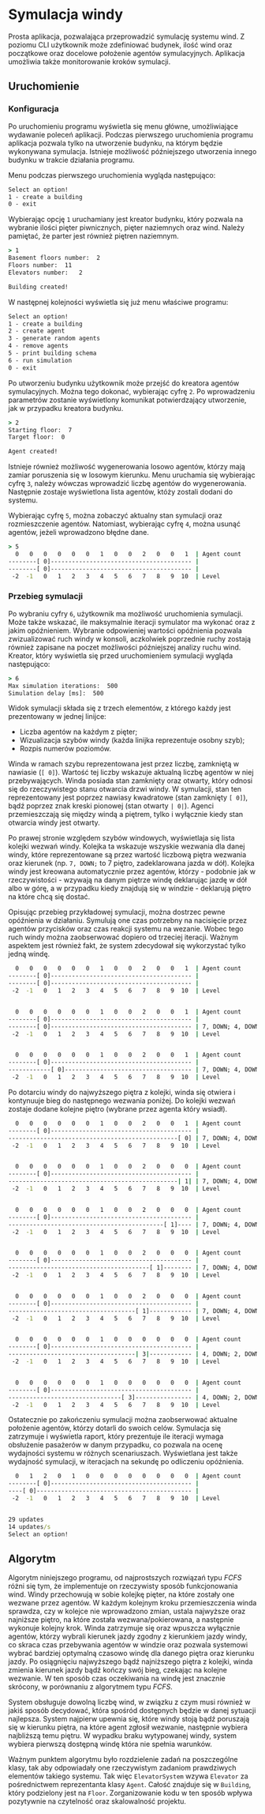 # Symulacja windy

Prosta aplikacja, pozwalająca przeprowadzić symulację systemu wind.
Z poziomu CLI użytkownik może zdefiniować budynek, ilość wind oraz początkowe oraz docelowe położenie agentów symulacyjnych.
Aplikacja umożliwia także monitorowanie kroków symulacji.

## Uruchomienie

### Konfiguracja

Po uruchomieniu programu wyświetla się menu główne, umożliwiające wydawanie poleceń aplikacji. Podczas pierwszego uruchomienia programu aplikacja pozwala tylko na utworzenie budynku, na którym będzie wykonywana symulacja. Istnieje możliwość późniejszego utworzenia innego budynku w trakcie działania programu.

Menu podczas pierwszego uruchomienia wygląda następująco:

```cmd
Select an option!
1 - create a building
0 - exit
```

Wybierając opcję `1` uruchamiany jest kreator budynku, który pozwala na wybranie ilości pięter piwnicznych, pięter naziemnych oraz wind. Należy pamiętać, że parter jest również piętren naziemnym.

```cmd
> 1
Basement floors number:  2
Floors number:  11
Elevators number:   2

Building created!
```

W następnej kolejności wyświetla się już menu właściwe programu:

```cmd
Select an option!
1 - create a building
2 - create agent
3 - generate random agents
4 - remove agents
5 - print building schema
6 - run simulation
0 - exit
```

Po utworzeniu budynku użytkownik może przejść do kreatora agentów symulacyjnych. Można tego dokonać, wybierając cyfrę `2`. Po wprowadzeniu parametrów zostanie wyświetlony komunikat potwierdzający utworzenie, jak w przypadku kreatora budynku.

```cmd
> 2
Starting floor:  7
Target floor:  0

Agent created!
```

Istnieje również możliwość wygenerowania losowo agentów, którzy mają zamiar poruszenia się w losowym kierunku. Menu uruchamia się wybierając cyfrę `3`, należy wówczas wprowadzić liczbę agentów do wygenerowania. Następnie zostaje wyświetlona lista agentów, któży zostali dodani do systemu.

Wybierając cyfrę `5`, można zobaczyć aktualny stan symulacji oraz rozmieszczenie agentów. Natomiast, wybierając cyfrę `4`, można usunąć agentów, jeżeli wprowadzono błędne dane.

```cmd
> 5
  0   0   0   0   0   0   1   0   0   2   0   0   1  | Agent count
--------[ 0]---------------------------------------- | 
--------[ 0]---------------------------------------- | 
 -2  -1   0   1   2   3   4   5   6   7   8   9  10  | Level
```
### Przebieg symulacji

Po wybraniu cyfry `6`, użytkownik ma możliwość uruchomienia symulacji. Może także wskazać, ile maksymalnie iteracji symulator ma wykonać oraz z jakim opóźnieniem. Wybranie odpowieniej wartości opóźnienia pozwala zwizualizować ruch windy w konsoli, aczkolwiek poprzednie ruchy zostają również zapisane na poczet możliwości późniejszej analizy ruchu wind. Kreator, który wyświetla się przed uruchomieniem symulacji wygląda następująco:

```cmd
> 6
Max simulation iterations:  500
Simulation delay [ms]:  500
```

Widok symulacji składa się z trzech elementów, z którego każdy jest prezentowany w jednej linijce:
- Liczba agentów na każdym z pięter;
- Wizualizacja szybów windy (każda linijka reprezentuje osobny szyb);
- Rozpis numerów poziomów.

Winda w ramach szybu reprezentowana jest przez liczbę, zamkniętą w nawiasie (`[ 0]`). Wartość tej liczby wskazuje aktualną liczbę agentów w niej przebywających. Winda posiada stan zamknięty oraz otwarty, który odnosi się do rzeczywistego stanu otwarcia drzwi windy. W symulacji, stan ten reprezentowany jest poprzez nawiasy kwadratowe (stan zamknięty `[ 0]`), bądź poprzez znak kreski pionowej (stan otwarty `| 0|`). Agenci przemieszczają się między windą a piętrem, tylko i wyłącznie kiedy stan otwarcia windy jest otwarty.

Po prawej stronie względem szybów windowych, wyświetlaja się lista kolejki wezwań windy. Kolejka ta wskazuje wszyskie wezwania dla danej windy, które reprezentowane są przez wartość liczbową piętra wezwania oraz kierunek (np. `7, DOWN;` to 7 piętro, zadeklarowana jazda w dół). Kolejka windy jest kreowana automatycznie przez agentów, którzy - podobnie jak w rzeczywistości - wzywają na danym piętrze windę deklarując jazdę w dół albo w górę, a w przypadku kiedy znajdują się w windzie - deklarują piętro na które chcą się dostać.

Opisując przebieg przykładowej symulacji, można dostrzec pewne opóźnienia w działaniu. Symulują one czas potrzebny na nacisięcie przez agentów przycisków oraz czas reakcji systemu na wezanie. Wobec tego ruch windy można zaobserwować dopiero od trzeciej iteracji. Ważnym aspektem jest również fakt, że system zdecydował się wykorzystać tylko jedną windę.

```cmd
  0   0   0   0   0   0   1   0   0   2   0   0   1  | Agent count
--------[ 0]---------------------------------------- | 
--------[ 0]---------------------------------------- | 
 -2  -1   0   1   2   3   4   5   6   7   8   9  10  | Level


  0   0   0   0   0   0   1   0   0   2   0   0   1  | Agent count
--------[ 0]---------------------------------------- | 
--------[ 0]---------------------------------------- | 7, DOWN; 4, DOWN; 10, DOWN; 
 -2  -1   0   1   2   3   4   5   6   7   8   9  10  | Level


  0   0   0   0   0   0   1   0   0   2   0   0   1  | Agent count
--------[ 0]---------------------------------------- | 
------------[ 0]------------------------------------ | 7, DOWN; 4, DOWN; 10, DOWN; 
 -2  -1   0   1   2   3   4   5   6   7   8   9  10  | Level
```

Po dotarciu windy do najwyższego piętra z kolejki, winda się otwiera i kontynuuje bieg do następnego wezwania poniżej. Do kolejki wezwań zostaje dodane kolejne piętro (wybrane przez agenta który wsiadł).

```cmd
  0   0   0   0   0   0   1   0   0   2   0   0   1  | Agent count
--------[ 0]---------------------------------------- | 
------------------------------------------------[ 0] | 7, DOWN; 4, DOWN; 10, DOWN; 
 -2  -1   0   1   2   3   4   5   6   7   8   9  10  | Level


  0   0   0   0   0   0   1   0   0   2   0   0   0  | Agent count
--------[ 0]---------------------------------------- | 
------------------------------------------------| 1| | 7, DOWN; 4, DOWN; 2, DOWN; 
 -2  -1   0   1   2   3   4   5   6   7   8   9  10  | Level


  0   0   0   0   0   0   1   0   0   2   0   0   0  | Agent count
--------[ 0]---------------------------------------- | 
--------------------------------------------[ 1]---- | 7, DOWN; 4, DOWN; 2, DOWN; 
 -2  -1   0   1   2   3   4   5   6   7   8   9  10  | Level


  0   0   0   0   0   0   1   0   0   2   0   0   0  | Agent count
--------[ 0]---------------------------------------- | 
----------------------------------------[ 1]-------- | 7, DOWN; 4, DOWN; 2, DOWN; 
 -2  -1   0   1   2   3   4   5   6   7   8   9  10  | Level


  0   0   0   0   0   0   1   0   0   2   0   0   0  | Agent count
--------[ 0]---------------------------------------- | 
------------------------------------[ 1]------------ | 7, DOWN; 4, DOWN; 2, DOWN; 
 -2  -1   0   1   2   3   4   5   6   7   8   9  10  | Level


  0   0   0   0   0   0   1   0   0   0   0   0   0  | Agent count
--------[ 0]---------------------------------------- | 
------------------------------------| 3|------------ | 4, DOWN; 2, DOWN; 0, DOWN; -1, DOWN; 
 -2  -1   0   1   2   3   4   5   6   7   8   9  10  | Level


  0   0   0   0   0   0   1   0   0   0   0   0   0  | Agent count
--------[ 0]---------------------------------------- | 
--------------------------------[ 3]---------------- | 4, DOWN; 2, DOWN; 0, DOWN; -1, DOWN; 
 -2  -1   0   1   2   3   4   5   6   7   8   9  10  | Level
```

Ostatecznie po zakończeniu symulacji można zaobserwować aktualne położenie agentów, którzy dotarli do swoich celów. Symulacja się zatrzymuje i wyświetla raport, który prezentuje ile iteracji wymaga obsłużenie pasażerów w danym przypadku, co pozwala na ocenę wydajności systemu w różnych scenariuszach. Wyświetlana jest także wydajność symulacji, w iteracjach na sekundę po odliczeniu opóźnienia.

```cmd
  0   1   2   0   1   0   0   0   0   0   0   0   0  | Agent count
--------[ 0]---------------------------------------- | 
----[ 0]-------------------------------------------- | 
 -2  -1   0   1   2   3   4   5   6   7   8   9  10  | Level


29 updates
14 updates/s
Select an option!
```

## Algorytm

Algorytm niniejszego programu, od najprostszych rozwiązań typu *FCFS* różni się tym, że implementuje on rzeczywisty sposób funkcjonowania wind.
Windy przechowują w sobie kolejkę pięter, na które zostały one wezwane przez agentów. W każdym kolejnym kroku przemieszczenia winda sprawdza, czy w kolejce nie wprowadzono zmian, ustala najwyższe oraz najniższe piętro, na które została wezwana/pokierowana, a następnie wykonuje kolejny krok. Winda zatrzymuje się oraz wpuszcza wyłącznie agentów, którzy wybrali kierunek jazdy zgodny z kierunkiem jazdy windy, co skraca czas przebywania agentów w windzie oraz pozwala systemowi wybrać bardziej optymalną czasowo windę dla danego piętra oraz kierunku jazdy. Po osiągnięciu najwyższego bądź najniższego piętra z kolejki, winda zmienia kierunek jazdy bądź kończy swój bieg, czekając na kolejne wezwanie. W ten sposób czas oczekiwania na windę jest znacznie skrócony, w porównaniu z algorytmem typu *FCFS*.

System obsługuje dowolną liczbę wind, w związku z czym musi również w jakiś sposób decydować, która spośród dostępnych będzie w danej sytuacji najlepsza. System najpierw upewnia się, które windy stoją bądź poruszają się w kierunku piętra, na które agent zgłosił wezwanie, następnie wybiera najbliższą temu piętru. W wypadku braku wytypowanej windy, system wybiera pierwszą dostępną windę która nie spełnia warunków.

Ważnym punktem algorytmu było rozdzielenie zadań na poszczególne klasy, tak aby odpowiadały one rzeczywistym zadaniom prawdziwych elementów takiego systemu. Tak więc `ElevatorSystem` wzywa `Elevator` za pośrednictwem reprezentanta klasy `Agent`. Całość znajduje się w `Building`, który podzielony jest na `Floor`. Zorganizowanie kodu w ten sposób wpływa pozytywnie na czytelność oraz skalowalność projektu.
